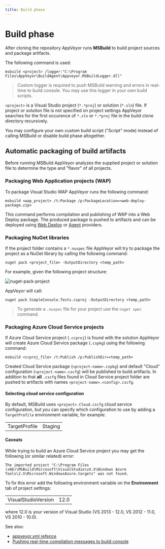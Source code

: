 ```yaml
---
title: Build phase
---
```


# Build phase

After cloning the repository AppVeyor runs **MSBuild** to build project sources and package artifacts.

The following command is used:

	msbuild <project> /logger:"C:\Program Files\AppVeyor\BuildAgent\Appveyor.MSBuildLogger.dll"

> Custom logger is required to push MSBuild warning and errors in real-time to build console. You may use this logger in your own build scripts.

`<project>` is a Visual Studio project (`*.*proj`) or solution (`*.sln`) file. If project or solution file is not specified on project settings AppVeyor searches for the first occurence of `*.sln` or `*.*proj` file in the build clone directory recursively.

You may configure your own custom build script ("Script" mode) instead of calling MSBuild or disable build phase altogether.


## Automatic packaging of build artifacts

Before running MSBuild AppVeyor analyzes the supplied project or solution file to determine the type and "flavor" of all projects.

### Packaging Web Application projects (WAP)

To package Visual Studio WAP AppVeyor runs the following command:

    msbuild <wap_project> /t:Package /p:PackageLocation=<web-deploy-package.zip>

This command performs compilation and publishing of WAP into a Web Deploy package. The produced package is pushed to artifacts and can be deployed using [Web Deploy](/docs/deployment/web-deploy) or [Agent](/docs/deployment/agent) providers.


### Packaging NuGet libraries

If the project folder contains a `*.nuspec` file AppVeyor will try to package the project as a NuGet library by calling the following command: 

    nuget pack <project_file> -OutputDirectory <temp_path>

For example, given the following project structure:

![nuget-pack-project](/content/docs/images/nuget-pack-project.png)

AppVeyor will call:

	nuget pack SimpleConsole.Tests.csproj -OutputDirectory <temp_path>

> To generate a `.nuspec` file for your project use the `nuget spec` command.



### Packaging Azure Cloud Service projects

If Azure Cloud Service project (`.ccproj`) is found with the solution AppVeyor will create Azure Cloud Service package (`.cspkg`) using the following command:

    msbuild <ccproj_file> /t:Publish /p:PublishDir=<temp_path>

Created Cloud Service package (`<project-name>.cspkg`) and default "Cloud" configuration (`<project-name>.cscfg`) will be published to build artifacts. In addition to that **all** `.cscfg` files found in Cloud Service project folder are pushed to artifacts with names `<project-name>.<config>.cscfg`.

#### Selecting cloud service configuration

By default, MSBuild uses `<project>.Cloud.cscfg` cloud service configuration, but you can specify which configuration to use by adding a `TargetProfile` environment variable, for example:

<table>
	<tr>
		<td>TargetProfile</td>
		<td>Staging</td>
	</tr>
</table>

#### Caveats

While trying to build an Azure Cloud Service project you may get the following (or similar related) error:

	The imported project "C:\Program Files (x86)\MSBuild\Microsoft\VisualStudio\vX.X\Windows Azure Tools\2.X\Microsoft.WindowsAzure.targets" was not found.

To fix this error add the following environment variable on the **Environment** tab of project settings:

<table>
	<tr>
		<td>VisualStudioVersion</td>
		<td>12.0</td>
	</tr>
</table>

where 12.0 is your version of Visual Studio (VS 2013 - 12.0, VS 2012 - 11.0, VS 2010 - 10.0).

See also:

* [appveyor.yml refence](/docs/appveyor-yml)
* [Pushing real-time compilation messages to build console](/docs/build-agent-api#add-compilation-message) 
